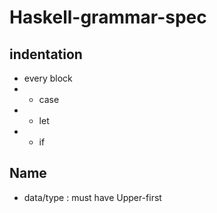 # Haskell-grammar-spec

## indentation
* every block
* + case
* + let
* + if


## Name
* data/type : must have Upper-first
